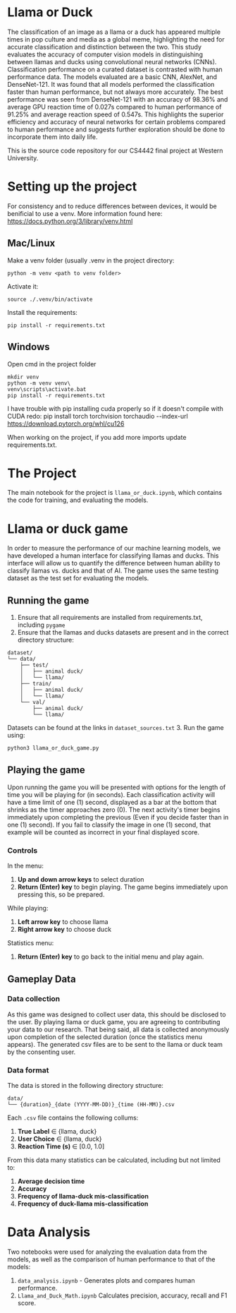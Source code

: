 # Llama or Duck
The classification of an image as a llama or a duck has appeared multiple 
times in pop culture and media as a global meme, highlighting the need for
accurate classification and distinction between the two. This study evaluates 
the accuracy of computer vision models in distinguishing between llamas and 
ducks using convolutional neural networks (CNNs). Classification performance 
on a curated dataset is contrasted with human performance data. The models
evaluated are a basic CNN, AlexNet, and DenseNet-121. It was found that all 
models performed the classification faster than human performance, but not 
always more accurately. The best performance was seen from DenseNet-121 with 
an accuracy of 98.36% and average GPU reaction time of 0.027s compared to 
human performance of 91.25% and average reaction speed of 0.547s. This 
highlights the superior efficiency and accuracy of neural networks for 
certain problems compared to human performance and suggests further exploration 
should be done to incorporate them into daily life.

This is the source code repository for our CS4442 final project at Western University.
# Setting up the project
For consistency and to reduce differences between devices, it would be benificial to use a venv. 
More information found here: https://docs.python.org/3/library/venv.html

## Mac/Linux
Make a venv folder (usually .venv in the project directory:
```
python -m venv <path to venv folder>
```
Activate it: 
```
source ./.venv/bin/activate
```
Install the requirements:
```
pip install -r requirements.txt
```

## Windows
Open cmd in the project folder

```
mkdir venv
python -m venv venv\
venv\scripts\activate.bat
pip install -r requirements.txt
```
I have trouble with pip installing cuda properly so if it doesn't compile with CUDA redo:
pip install torch torchvision torchaudio --index-url https://download.pytorch.org/whl/cu126

When working on the project, if you add more imports update requirements.txt.

# The Project
The main notebook for the project is `llama_or_duck.ipynb`, which contains the code for training,
and evaluating the models.
# Llama or duck game
In order to measure the performance of our machine learning models, we have
developed a human interface for classifying llamas and ducks. This interface
will allow us to quantify the difference between human ability to classify llamas vs. ducks 
and that of AI. The game uses the same testing dataset as the test set for evaluating the models.
## Running the game
1. Ensure that all requirements are installed from requirements.txt, including `pygame`
2. Ensure that the llamas and ducks datasets are present and in the correct directory structure:
```
dataset/
└── data/
    ├── test/
    │   ├── animal duck/
    │   └── llama/
    ├── train/
    │   ├── animal duck/
    │   └── llama/
    └── val/
        ├── animal duck/
        └── llama/
```
Datasets can be found at the links in `dataset_sources.txt`
3. Run the game using:
```bash
python3 llama_or_duck_game.py
```
## Playing the game
Upon running the game you will be presented with options for the length of time you will
be playing for (in seconds). Each classification activity will have a time limit of one (1) second, displayed as a bar at the bottom
that shrinks as the timer approaches zero (0).
The next activity's timer begins immediately upon completing the previous (Even if you decide faster than in one (1) second).
If you fail to classify the image in one (1) second, that example will be counted as incorrect in your final displayed score.
### Controls
In the menu:
1. **Up and down arrow keys** to select duration
2. **Return (Enter) key** to begin playing. The game begins immediately upon pressing this, so be prepared.

While playing:
1. **Left arrow key** to choose llama
2. **Right arrow key** to choose duck

Statistics menu:
1. **Return (Enter) key** to go back to the initial menu and play again.

## Gameplay Data
### Data collection
As this game was designed to collect user data, this should be disclosed to the user. By playing llama
or duck game, you are agreeing to contributing your data to our research. That being said, all data is 
collected anonymously upon completion of the selected duration (once the statistics menu appears). The 
generated csv files are to be sent to the llama or duck team by the consenting user.

### Data format
The data is stored in the following directory structure:
```
data/
└── {duration}_{date (YYYY-MM-DD)}_{time (HH-MM)}.csv
```
Each `.csv` file contains the following collums:
1. **True Label** $\in$ {llama, duck}
2. **User Choice** $\in$ {llama, duck}
3. **Reaction Time (s)** $\in$ [0.0, 1.0]

From this data many statistics can be calculated, including but not limited to:
1. **Average decision time**
2. **Accuracy**
3. **Frequency of llama-duck mis-classification**
4. **Frequency of duck-llama mis-classification**

# Data Analysis
Two notebooks were used for analyzing the evaluation data from the models, as well
as the comparison of human performance to that of the models:
1. `data_analysis.ipynb` - Generates plots and compares human performance.
2. `Llama_and_Duck_Math.ipynb` Calculates precision, accuracy, recall and F1 score.

